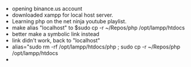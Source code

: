 * opening binance.us account
* downloaded xampp for local host server.
* Learning php on the net ninja youtube playlist.
* make alias "localhost" to $sudo cp -r ~/Repos/php /opt/lampp/htdocs
* better make a symbolic link instead
* link didn't work, back to "localhost"
* alias="sudo rm -rf /opt/lampp/htdocs/php ; sudo cp -r ~/Repos/php /opt/lampp/htdocs
*

